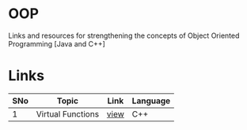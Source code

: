 # OOP
Links and resources for strengthening the concepts of Object Oriented Programming [Java and C++]

# Links

SNo | Topic | Link | Language |
----|-------|------|----------|
1 | Virtual Functions | [view](https://www.geeksforgeeks.org/virtual-function-cpp/) | C++ |
